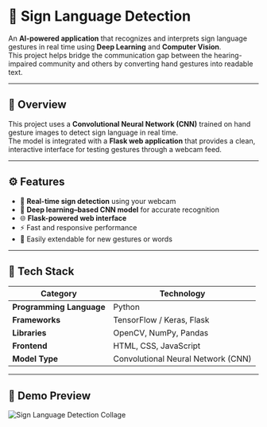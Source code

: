 # 🤟 Sign Language Detection

An **AI-powered application** that recognizes and interprets sign language gestures in real time using **Deep Learning** and **Computer Vision**.  
This project helps bridge the communication gap between the hearing-impaired community and others by converting hand gestures into readable text.

---

## 🧩 Overview
This project uses a **Convolutional Neural Network (CNN)** trained on hand gesture images to detect sign language in real time.  
The model is integrated with a **Flask web application** that provides a clean, interactive interface for testing gestures through a webcam feed.

---

## ⚙️ Features
- 🎥 **Real-time sign detection** using your webcam  
- 🧠 **Deep learning–based CNN model** for accurate recognition  
- 🌐 **Flask-powered web interface**  
- ⚡ Fast and responsive performance  
- 🧩 Easily extendable for new gestures or words  

---

## 🧠 Tech Stack

| Category | Technology |
|-----------|-------------|
| **Programming Language** | Python |
| **Frameworks** | TensorFlow / Keras, Flask |
| **Libraries** | OpenCV, NumPy, Pandas |
| **Frontend** | HTML, CSS, JavaScript |
| **Model Type** | Convolutional Neural Network (CNN) |

---
## 📸 Demo Preview
![Sign Language Detection Collage](static/images/demo.png)




